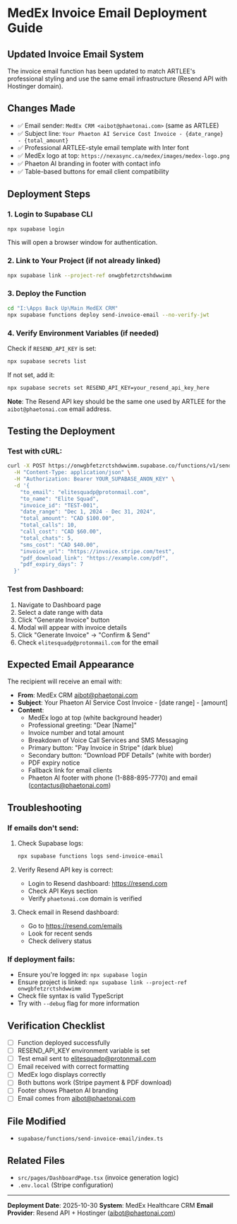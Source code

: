# MedEx Invoice Email Deployment Guide

## Updated Invoice Email System
The invoice email function has been updated to match ARTLEE's professional styling and use the same email infrastructure (Resend API with Hostinger domain).

## Changes Made
- ✅ Email sender: `MedEx CRM <aibot@phaetonai.com>` (same as ARTLEE)
- ✅ Subject line: `Your Phaeton AI Service Cost Invoice - {date_range} - {total_amount}`
- ✅ Professional ARTLEE-style email template with Inter font
- ✅ MedEx logo at top: `https://nexasync.ca/medex/images/medex-logo.png`
- ✅ Phaeton AI branding in footer with contact info
- ✅ Table-based buttons for email client compatibility

## Deployment Steps

### 1. Login to Supabase CLI
```bash
npx supabase login
```
This will open a browser window for authentication.

### 2. Link to Your Project (if not already linked)
```bash
npx supabase link --project-ref onwgbfetzrctshdwwimm
```

### 3. Deploy the Function
```bash
cd "I:\Apps Back Up\Main MedEX CRM"
npx supabase functions deploy send-invoice-email --no-verify-jwt
```

### 4. Verify Environment Variables (if needed)
Check if `RESEND_API_KEY` is set:
```bash
npx supabase secrets list
```

If not set, add it:
```bash
npx supabase secrets set RESEND_API_KEY=your_resend_api_key_here
```

**Note**: The Resend API key should be the same one used by ARTLEE for the `aibot@phaetonai.com` email address.

## Testing the Deployment

### Test with cURL:
```bash
curl -X POST https://onwgbfetzrctshdwwimm.supabase.co/functions/v1/send-invoice-email \
  -H "Content-Type: application/json" \
  -H "Authorization: Bearer YOUR_SUPABASE_ANON_KEY" \
  -d '{
    "to_email": "elitesquadp@protonmail.com",
    "to_name": "Elite Squad",
    "invoice_id": "TEST-001",
    "date_range": "Dec 1, 2024 - Dec 31, 2024",
    "total_amount": "CAD $100.00",
    "total_calls": 10,
    "call_cost": "CAD $60.00",
    "total_chats": 5,
    "sms_cost": "CAD $40.00",
    "invoice_url": "https://invoice.stripe.com/test",
    "pdf_download_link": "https://example.com/pdf",
    "pdf_expiry_days": 7
  }'
```

### Test from Dashboard:
1. Navigate to Dashboard page
2. Select a date range with data
3. Click "Generate Invoice" button
4. Modal will appear with invoice details
5. Click "Generate Invoice" → "Confirm & Send"
6. Check `elitesquadp@protonmail.com` for the email

## Expected Email Appearance

The recipient will receive an email with:
- **From**: MedEx CRM <aibot@phaetonai.com>
- **Subject**: Your Phaeton AI Service Cost Invoice - [date range] - [amount]
- **Content**:
  - MedEx logo at top (white background header)
  - Professional greeting: "Dear [Name]"
  - Invoice number and total amount
  - Breakdown of Voice Call Services and SMS Messaging
  - Primary button: "Pay Invoice in Stripe" (dark blue)
  - Secondary button: "Download PDF Details" (white with border)
  - PDF expiry notice
  - Fallback link for email clients
  - Phaeton AI footer with phone (1-888-895-7770) and email (contactus@phaetonai.com)

## Troubleshooting

### If emails don't send:
1. Check Supabase logs:
   ```bash
   npx supabase functions logs send-invoice-email
   ```

2. Verify Resend API key is correct:
   - Login to Resend dashboard: https://resend.com
   - Check API Keys section
   - Verify `phaetonai.com` domain is verified

3. Check email in Resend dashboard:
   - Go to https://resend.com/emails
   - Look for recent sends
   - Check delivery status

### If deployment fails:
- Ensure you're logged in: `npx supabase login`
- Ensure project is linked: `npx supabase link --project-ref onwgbfetzrctshdwwimm`
- Check file syntax is valid TypeScript
- Try with `--debug` flag for more information

## Verification Checklist

- [ ] Function deployed successfully
- [ ] RESEND_API_KEY environment variable is set
- [ ] Test email sent to elitesquadp@protonmail.com
- [ ] Email received with correct formatting
- [ ] MedEx logo displays correctly
- [ ] Both buttons work (Stripe payment & PDF download)
- [ ] Footer shows Phaeton AI branding
- [ ] Email comes from aibot@phaetonai.com

## File Modified
- `supabase/functions/send-invoice-email/index.ts`

## Related Files
- `src/pages/DashboardPage.tsx` (invoice generation logic)
- `.env.local` (Stripe configuration)

---

**Deployment Date**: 2025-10-30
**System**: MedEx Healthcare CRM
**Email Provider**: Resend API + Hostinger (aibot@phaetonai.com)
